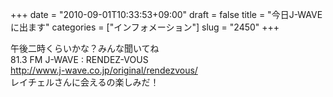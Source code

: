 +++
date = "2010-09-01T10:33:53+09:00"
draft = false
title = "今日J-WAVEに出ます"
categories = ["インフォメーション"]
slug = "2450"
+++

<p>午後二時くらいかな？みんな聞いてね<br />
81.3 FM J-WAVE : RENDEZ-VOUS<br />
<a href="http://www.j-wave.co.jp/original/rendezvous/" target="_blank">http://www.j-wave.co.jp/original/rendezvous/</a><br />
レイチェルさんに会えるの楽しみだ！</p>
